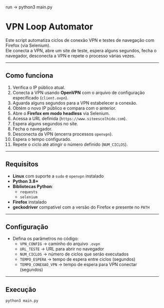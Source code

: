 run -> python3 main.py

# VPN Loop Automator

Este script automatiza ciclos de conexão VPN e testes de navegação com Firefox (via Selenium).  
Ele conecta a VPN, abre um site de teste, espera alguns segundos, fecha o navegador, desconecta a VPN e repete o processo várias vezes.

---

## Como funciona

1. Verifica o IP público atual.
2. Conecta a VPN usando **OpenVPN** com o arquivo de configuração especificado (`client.ovpn`).
3. Aguarda alguns segundos para a VPN estabelecer a conexão.
4. Obtém o novo IP público e compara com o anterior.
5. Abre o **Firefox em modo headless** via Selenium.
6. Acessa a URL definida (`https://www.siteescolhido.com`).
7. Espera alguns segundos no site.
8. Fecha o navegador.
9. Desconecta da VPN (encerra processos `openvpn`).
10. Espera o tempo configurado.
11. Repete o ciclo até atingir o número definido (`NUM_CICLOS`).

---

## Requisitos

- **Linux** com suporte a `sudo` e `openvpn` instalado
- **Python 3.8+**
- **Bibliotecas Python**:
  - `requests`
  - `selenium`
- **Firefox** instalado
- **geckodriver** compatível com a versão do Firefox e presente no `PATH`

---

## Configuração

- Defina os parâmetros no código:
  - `VPN_CONFIG` → caminho do arquivo `.ovpn`
  - `URL_TESTE` → URL para abrir no navegador
  - `NUM_CICLOS` → número de ciclos que serão executados
  - `TEMPO_ESPERA` → tempo de espera entre ciclos (segundos)
  - `TEMPO_CONEXAO_VPN` → tempo de espera para VPN conectar (segundos)

---

## Execução

```bash
python3 main.py
```
